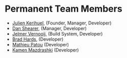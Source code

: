 # Permanent Team Members #

- [Julien Kerihuel](mailto:j.kerihuel@openchange.org), (Founder, Manager, Developer)
- [Dan Shearer](mailto:dan@openchange.org), (Manager, Developer)
- [Jelmer Vernooij](mailto:jelmer@openchange.org), (Build System, Developer)
- [Brad Hards](mailto:bradh@openchange.org), (Developer)
- [Mathieu Patou](mailto:mat@samba.org) (Developer)
- [Kamen Mazdrashki](mailto:kamenim@openchange.org) (Developer)